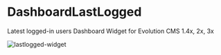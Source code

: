 
# DashboardLastLogged

Latest logged-in users Dashboard Widget for Evolution CMS 1.4x, 2x, 3x

![lastlogged-widget](https://github.com/user-attachments/assets/1d94cd9a-4bb9-4165-84a1-b2a6aad5d418)
